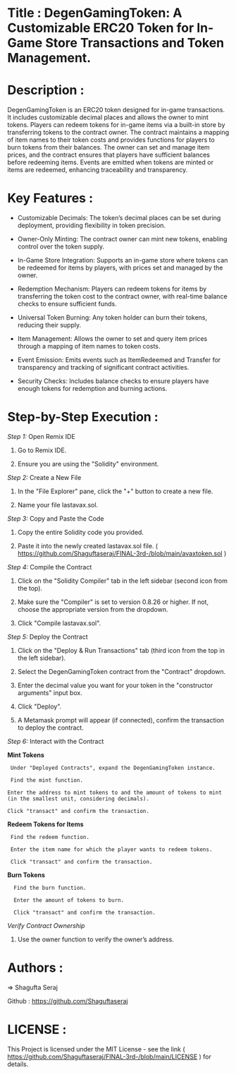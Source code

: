 # Title : DegenGamingToken: A Customizable ERC20 Token for In-Game Store Transactions and Token Management.

# Description :

DegenGamingToken is an ERC20 token designed for in-game transactions. It includes customizable decimal places and allows the owner to mint tokens. Players can redeem tokens for in-game items via a built-in store by transferring tokens to the contract owner. The contract maintains a mapping of item names to their token costs and provides functions for players to burn tokens from their balances. The owner can set and manage item prices, and the contract ensures that players have sufficient balances before redeeming items. Events are emitted when tokens are minted or items are redeemed, enhancing traceability and transparency.

# Key Features :

   * Customizable Decimals: The token’s decimal places can be set during deployment, providing flexibility in token precision.

   * Owner-Only Minting: The contract owner can mint new tokens, enabling control over the token supply.

   * In-Game Store Integration: Supports an in-game store where tokens can be redeemed for items by players, with prices set and managed by the owner.

   * Redemption Mechanism: Players can redeem tokens for items by transferring the token cost to the contract owner, with real-time balance checks to ensure sufficient funds.

   * Universal Token Burning: Any token holder can burn their tokens, reducing their supply.

   * Item Management: Allows the owner to set and query item prices through a mapping of item names to token costs.

   * Event Emission: Emits events such as ItemRedeemed and Transfer for transparency and tracking of significant contract activities.

   * Security Checks: Includes balance checks to ensure players have enough tokens for redemption and burning actions.

# Step-by-Step Execution :

*Step 1:* Open Remix IDE

  1. Go to Remix IDE.

  2. Ensure you are using the "Solidity" environment.
     
*Step 2:* Create a New File

   1. In the "File Explorer" pane, click the "+" button to create a new file.
      
   2. Name your file lastavax.sol.
      
*Step 3:* Copy and Paste the Code

  1. Copy the entire Solidity code you provided.
     
  2. Paste it into the newly created lastavax.sol file. ( https://github.com/Shaguftaseraj/FINAL-3rd-/blob/main/avaxtoken.sol )
     
*Step 4:* Compile the Contract

  1. Click on the "Solidity Compiler" tab in the left sidebar (second icon from the top).
     
  2. Make sure the "Compiler" is set to version 0.8.26 or higher. If not, choose the appropriate version from the dropdown.
     
  3. Click "Compile lastavax.sol".
     
*Step 5:* Deploy the Contract

   1. Click on the "Deploy & Run Transactions" tab (third icon from the top in the left sidebar).
      
   2. Select the DegenGamingToken contract from the "Contract" dropdown.
      
  3. Enter the decimal value you want for your token in the "constructor arguments" input box.
     
  4. Click "Deploy".
     
  5. A Metamask prompt will appear (if connected), confirm the transaction to deploy the contract.
     
*Step 6:* Interact with the Contract

  **Mint Tokens**
  
     Under "Deployed Contracts", expand the DegenGamingToken instance.
     
     Find the mint function.
     
    Enter the address to mint tokens to and the amount of tokens to mint (in the smallest unit, considering decimals).
    
    Click "transact" and confirm the transaction.
    
  **Redeem Tokens for Items**
  
     Find the redeem function.
     
     Enter the item name for which the player wants to redeem tokens.
     
     Click "transact" and confirm the transaction.
     
  **Burn Tokens**
   
      Find the burn function.
      
      Enter the amount of tokens to burn.
      
      Click "transact" and confirm the transaction.
      
*Verify Contract Ownership*

  1. Use the owner function to verify the owner’s address.

# Authors :

  => Shagufta Seraj

   Github : https://github.com/Shaguftaseraj

# LICENSE :

This Project is licensed under the MIT License - see the link ( https://github.com/Shaguftaseraj/FINAL-3rd-/blob/main/LICENSE ) for details.

